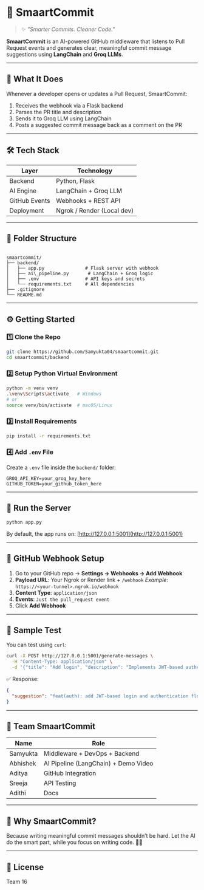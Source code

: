 # 🤖 SmaartCommit

> ✨ _"Smarter Commits. Cleaner Code."_

**SmaartCommit** is an AI-powered GitHub middleware that listens to Pull Request events and generates clear, meaningful commit message suggestions using **LangChain** and **Groq LLMs**.

---

## 🚀 What It Does

Whenever a developer opens or updates a Pull Request, SmaartCommit:

1. Receives the webhook via a Flask backend  
2. Parses the PR title and description  
3. Sends it to Groq LLM using LangChain  
4. Posts a suggested commit message back as a comment on the PR

---

## 🛠️ Tech Stack

| Layer         | Technology                |
| ------------- | ------------------------- |
| Backend       | Python, Flask             |
| AI Engine     | LangChain + Groq LLM      |
| GitHub Events | Webhooks + REST API       |
| Deployment    | Ngrok / Render (Local dev)|

---

## 📁 Folder Structure

```

smaartcommit/
├── backend/
│   ├── app.py               # Flask server with webhook
│   ├── ai\_pipeline.py       # LangChain + Groq logic
│   ├── .env                 # API keys and secrets
│   └── requirements.txt     # All dependencies
├── .gitignore
└── README.md

````

---

## ⚙️ Getting Started

### 1️⃣ Clone the Repo

```bash
git clone https://github.com/Samyukta04/smaartcommit.git
cd smaartcommit/backend
````

### 2️⃣ Setup Python Virtual Environment

```bash
python -m venv venv
.\venv\Scripts\activate   # Windows
# or
source venv/bin/activate  # macOS/Linux
```

### 3️⃣ Install Requirements

```bash
pip install -r requirements.txt
```

### 4️⃣ Add `.env` File

Create a `.env` file inside the `backend/` folder:

```
GROQ_API_KEY=your_groq_key_here
GITHUB_TOKEN=your_github_token_here
```

---

## 🚦 Run the Server

```bash
python app.py
```

By default, the app runs on: [http://127.0.0.1:5001](http://127.0.0.1:5001)

---

## 🔁 GitHub Webhook Setup

1. Go to your GitHub repo → **Settings → Webhooks → Add Webhook**
2. **Payload URL**: Your Ngrok or Render link + `/webhook`
   *Example*: `https://<your-tunnel>.ngrok.io/webhook`
3. **Content Type**: `application/json`
4. **Events**: `Just the pull_request event`
5. Click **Add Webhook**

---

## 🧪 Sample Test

You can test using `curl`:

```bash
curl -X POST http://127.0.0.1:5001/generate-messages \
  -H "Content-Type: application/json" \
  -d '{"title": "Add login", "description": "Implements JWT-based authentication flow."}'
```

✅ Response:

```json
{
  "suggestion": "feat(auth): add JWT-based login and authentication flow"
}
```

---

## 👥 Team SmaartCommit

| Name       | Role                               |
| ---------- | -----------------------------------|
| Samyukta   | Middleware + DevOps + Backend      |
| Abhishek   | AI Pipeline (LangChain) + Demo Video|
| Aditya     | GitHub Integration                 |
| Sreeja     | API Testing                        |
| Adithi     | Docs                               |

---

## 🎯 Why SmaartCommit?

Because writing meaningful commit messages shouldn’t be hard.
Let the AI do the smart part, while you focus on writing code. 🧠✨

---

## 📜 License

Team 16
```
